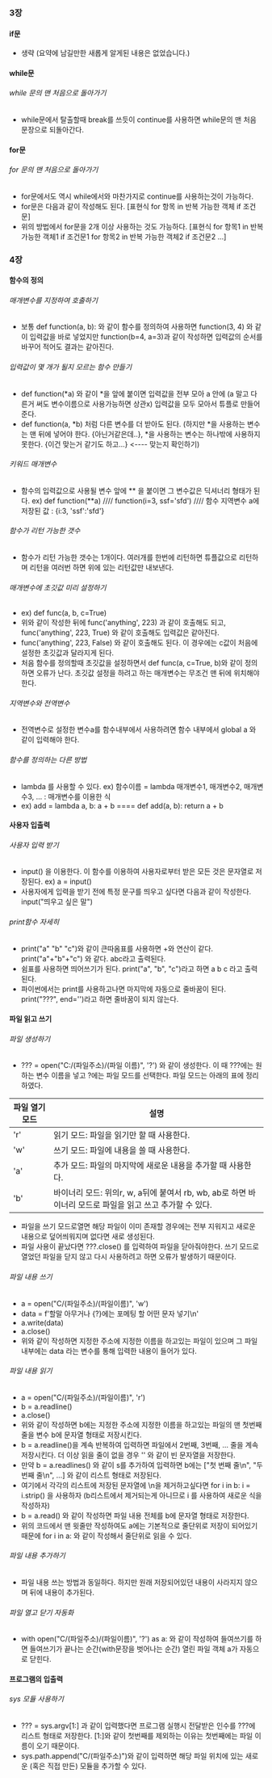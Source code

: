 ### 3장
#### if문
- 생략 (요약에 남길만한 새롭게 알게된 내용은 없었습니다.)

#### while문
###### while 문의 맨 처음으로 돌아가기
- while문에서 탈출할때 break를 쓰듯이 continue를 사용하면 while문의 맨 처음 문장으로 되돌아간다.

#### for문
###### for 문의 맨 처음으로 돌아가기
- for문에서도 역시 while에서와 마찬가지로 continue를 사용하는것이 가능하다.
- for문은 다음과 같이 작성해도 된다. [표현식 for 항목 in 반복 가능한 객체 if 조건문]
- 위의 방법에서 for문을 2개 이상 사용하는 것도 가능하다. [표현식 for 항목1 in 반복 가능한 객체1 if 조건문1 for 항목2 in 반복 가능한 객체2 if 조건문2 ...]


### 4장
#### 함수의 정의
###### 매개변수를 지정하여 호출하기
- 보통 def function(a, b): 와 같이 함수를 정의하여 사용하면 function(3, 4) 와 같이 입력값을 바로 넣었지만 function(b=4, a=3)과 같이 작성하면 입력값의 순서를 바꾸어 적어도 결과는 같아진다.

###### 입력값이 몇 개가 될지 모르는 함수 만들기
- def function(*a) 와 같이 *을 앞에 붙이면 입력값을 전부 모아 a 안에 (a 말고 다른거 써도 변수이름으로 사용가능하면 상관x) 입력값을 모두 모아서 튜플로 만들어 준다.
- def function(a, *b) 처럼 다른 변수를 더 받아도 된다. (하지만 *을 사용하는 변수는 맨 뒤에 넣어야 한다. {아닌거같은데..}, *을 사용하는 변수는 하나밖에 사용하지 못한다. {이건 맞는거 같기도 하고...} <---- 맞는지 확인하기)

###### 키워드 매개변수
- 함수의 입력값으로 사용될 변수 앞에 ** 을 붙이면 그 변수값은 딕셔너리 형태가 된다. ex) def function(**a) //// function(i=3, ssf='sfd') //// 함수 지역변수 a에 저장된 값 : {i:3, 'ssf':'sfd'}

###### 함수가 리턴 가능한 갯수
- 함수가 리턴 가능한 갯수는 1개이다. 여러개를 한번에 리턴하면 튜플값으로 리턴하며 리턴을 여러번 하면 위에 있는 리턴값만 내보낸다.

###### 매개변수에 초깃값 미리 설정하기
- ex) def func(a, b, c=True)
- 위와 같이 작성한 뒤에 func('anything', 223) 과 같이 호출해도 되고, func('anything', 223, True) 와 같이 호출해도 입력값은 같아진다.
- func('anything', 223, False) 와 같이 호출해도 된다. 이 경우에는 c값이 처음에 설정한 초깃값과 달라지게 된다.
- 처음 함수를 정의할때 초깃값을 설정하면서 def func(a, c=True, b)와 같이 정의하면 오류가 난다. 초깃값 설정을 하려고 하는 매개변수는 무조건 맨 뒤에 위치해야한다.

###### 지역변수와 전역변수
- 전역변수로 설정한 변수a를 함수내부에서 사용하려면 함수 내부에서 global a 와 같이 입력해야 한다.

###### 함수를 정의하는 다른 방법
- lambda 를 사용할 수 있다. ex) 함수이름 = lambda 매개변수1, 매개변수2, 매개변수3, ... : 매개변수를 이용한 식
- ex) add = lambda a, b: a + b ==== def add(a, b): return a + b

#### 사용자 입출력
###### 사용자 입력 받기
- input() 을 이용한다. 이 함수를 이용하여 사용자로부터 받은 모든 것은 문자열로 저장된다. ex) a = input()
- 사용자에게 입력을 받기 전에 특정 문구를 띄우고 싶다면 다음과 같이 작성한다. input("띄우고 싶은 말")

###### print함수 자세히
- print("a" "b" "c")와 같이 큰따옴표를 사용하면 +와 연산이 같다. print("a"+"b"+"c") 와 같다. abc라고 출력된다.
- 쉼표를 사용하면 띄어쓰기가 된다. print("a", "b", "c")라고 하면 a b c 라고 출력된다.
- 파이썬에서는 print를 사용하고나면 마지막에 자동으로 줄바꿈이 된다. print("???", end='')라고 하면 줄바꿈이 되지 않는다.

#### 파일 읽고 쓰기
###### 파일 생성하기
- ??? = open("C:/(파일주소)/(파일 이름)", '?') 와 같이 생성한다. 이 때 ???에는 원하는 변수 이름을 넣고 ?에는 파일 모드를 선택한다. 파일 모드는 아래의 표에 정리하였다.

파일 열기 모드 | 설명
-- | --
'r' | 읽기 모드: 파일을 읽기만 할 때 사용한다.
'w' | 쓰기 모드: 파일에 내용을 쓸 때 사용한다.
'a' | 추가 모드: 파일의 마지막에 새로운 내용을 추가할 때 사용한다.
'b' | 바이너리 모드: 위의r, w, a뒤에 붙여서 rb, wb, ab로 하면 바이너리 모드로 파일을 읽고 쓰고 추가할 수 있다.

- 파일을 쓰기 모드로열면 해당 파일이 이미 존재할 경우에는 전부 지워지고 새로운 내용으로 덮어씌워지며 없다면 새로 생성된다.
- 파일 사용이 끝났다면 ???.close() 를 입력하여 파일을 닫아줘야한다. 쓰기 모드로 열었던 파일을 닫지 않고 다시 사용하려고 하면 오류가 발생하기 때문이다.

###### 파일 내용 쓰기
- a = open("C/(파일주소)/(파일이름)", 'w')
- data = f'할말 아무거나 {?}에는 포메팅 할 어떤 문자 넣기\n'
- a.write(data)
- a.close()
- 위와 같이 작성하면 지정한 주소에 지정한 이름을 하고있는 파일이 있으며 그 파일 내부에는 data 라는 변수를 통해 입력한 내용이 들어가 있다.

###### 파일 내용 읽기
- a = open("C/(파일주소)/(파일이름)", 'r')
- b = a.readline()
- a.close()
- 위와 같이 작성하면 b에는 지정한 주소에 지정한 이름을 하고있는 파일의 맨 첫번째 줄을 변수 b에 문자열 형태로 저장시킨다.
- b = a.readline()을 계속 반복하여 입력하면 파일에서 2번째, 3번째, ... 줄을 계속 저장시킨다. 더 이상 읽을 줄이 없을 경우 '' 와 같이 빈 문자열을 저장한다.
- 만약 b = a.readlines() 와 같이 s를 추가하여 입력하면 b에는 ["첫 번째 줄\n", "두 번째 줄\n", ...] 와 같이 리스트 형태로 저장된다.
- 여기에서 각각의 리스트에 저장된 문자열에 \n을 제거하고싶다면 for i in b: i = i.strip() 을 사용하자 (b리스트에서 제거되는게 아니므로 i 를 사용하여 새로운 식을 작성하자)
- b = a.read() 와 같이 작성하면 파일 내용 전체를 b에 문자열 형태로 저장한다.
- 위의 코드에서 맨 윗줄만 작성하여도 a에는 기본적으로 줄단위로 저장이 되어있기 때문에 for i in a: 와 같이 작성해서 줄단위로 읽을 수 있다.

###### 파일 내용 추가하기
- 파일 내용 쓰는 방법과 동일하다. 하지만 원래 저장되어있던 내용이 사라지지 않으며 뒤에 내용이 추가된다.

###### 파일 열고 닫기 자동화
- with open("C/(파일주소)/(파일이름)", '?') as a: 와 같이 작성하여 들여쓰기를 하면 들여쓰기가 끝나는 순간(with문장을 벗어나는 순간) 열린 파일 객체 a가 자동으로 닫힌다.

#### 프로그램의 입출력
###### sys 모듈 사용하기
- ??? = sys.argv[1:] 과 같이 입력했다면 프로그램 실행시 전달받은 인수를 ???에 리스트 형태로 저장한다. [1:]와 같이 첫번째를 제외하는 이유는 첫번째에는 파일 이름이 오기 때문이다.
- sys.path.append("C/(파일주소)")와 같이 입력하면 해당 파일 위치에 있는 새로운 (혹은 직접 만든) 모듈을 추가할 수 있다.
